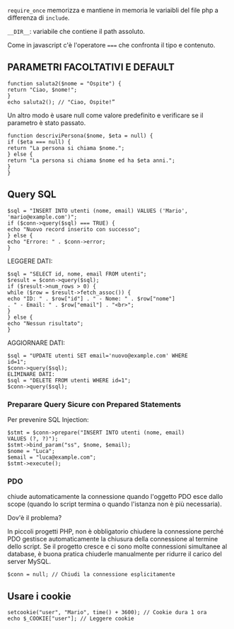 `require_once` memorizza e mantiene in memoria le variaibli del file php a differenza di `include`.

`__DIR__`: variabile che contiene il path assoluto.

Come in javascript c'è l'operatore `===` che confronta il tipo e contenuto.

## PARAMETRI FACOLTATIVI E DEFAULT

```
function saluta2($nome = "Ospite") {
return "Ciao, $nome!";
}
echo saluta2(); // "Ciao, Ospite!”
```

Un altro modo è usare null come valore predefinito e verificare se il parametro è stato passato.

```
function descriviPersona($nome, $eta = null) {
if ($eta === null) {
return "La persona si chiama $nome.";
} else {
return "La persona si chiama $nome ed ha $eta anni.";
}
}
```

## Query SQL

```
$sql = "INSERT INTO utenti (nome, email) VALUES ('Mario',
'mario@example.com')";
if ($conn->query($sql) === TRUE) {
echo "Nuovo record inserito con successo";
} else {
echo "Errore: " . $conn->error;
}
```

LEGGERE DATI:

```
$sql = "SELECT id, nome, email FROM utenti";
$result = $conn->query($sql);
if ($result->num_rows > 0) {
while ($row = $result->fetch_assoc()) {
echo "ID: " . $row["id"] . " - Nome: " . $row["nome"]
. " - Email: " . $row["email"] . "<br>";
}
} else {
echo "Nessun risultato";
}
```

AGGIORNARE DATI:

```
$sql = "UPDATE utenti SET email='nuovo@example.com' WHERE
id=1";
$conn->query($sql);
ELIMINARE DATI:
$sql = "DELETE FROM utenti WHERE id=1";
$conn->query($sql);
```

### Preparare Query Sicure con Prepared Statements

Per prevenire SQL Injection:

```
$stmt = $conn->prepare("INSERT INTO utenti (nome, email)
VALUES (?, ?)");
$stmt->bind_param("ss", $nome, $email);
$nome = "Luca";
$email = "luca@example.com";
$stmt->execute();
```

### PDO
chiude automaticamente la connessione quando l'oggetto PDO esce dallo scope (quando lo script termina o quando l'istanza non è più
necessaria).

Dov'è il problema?

In piccoli progetti PHP, non è obbligatorio chiudere la connessione perché PDO gestisce
automaticamente la chiusura della connessione al termine dello script.
Se il progetto cresce e ci sono molte connessioni simultanee al database, è buona pratica
chiuderle manualmente per ridurre il carico del server MySQL.

`$conn = null; // Chiudi la connessione esplicitamente`

## Usare i cookie

```
setcookie("user", "Mario", time() + 3600); // Cookie dura 1 ora
echo $_COOKIE["user"]; // Leggere cookie
```